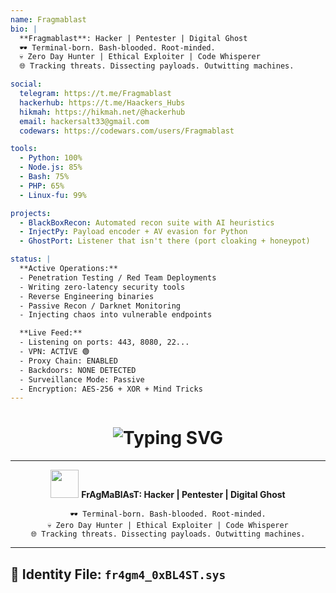 ```yaml
---
name: Fragmablast
bio: |
  **Fragmablast**: Hacker | Pentester | Digital Ghost  
  🕶 Terminal-born. Bash-blooded. Root-minded.  
  💀 Zero Day Hunter | Ethical Exploiter | Code Whisperer  
  🌐 Tracking threats. Dissecting payloads. Outwitting machines.  

social:
  telegram: https://t.me/Fragmablast
  hackerhub: https://t.me/Haackers_Hubs
  hikmah: https://hikmah.net/@hackerhub
  email: hackersalt33@gmail.com
  codewars: https://codewars.com/users/Fragmablast

tools:
  - Python: 100%
  - Node.js: 85%
  - Bash: 75%
  - PHP: 65%
  - Linux-fu: 99%

projects:
  - BlackBoxRecon: Automated recon suite with AI heuristics
  - InjectPy: Payload encoder + AV evasion for Python
  - GhostPort: Listener that isn't there (port cloaking + honeypot)

status: |
  **Active Operations:**
  - Penetration Testing / Red Team Deployments
  - Writing zero-latency security tools
  - Reverse Engineering binaries
  - Passive Recon / Darknet Monitoring
  - Injecting chaos into vulnerable endpoints

  **Live Feed:**
  - Listening on ports: 443, 8080, 22...
  - VPN: ACTIVE 🟢
  - Proxy Chain: ENABLED
  - Backdoors: NONE DETECTED
  - Surveillance Mode: Passive
  - Encryption: AES-256 + XOR + Mind Tricks
---
```


<h1 align="center">
  <img src="https://readme-typing-svg.herokuapp.com/?font=Fira+Code&size=30&pause=1000&color=00FF00&center=true&vCenter=true&width=800&lines=Access+Granted...;Welcome+Back,+Fragmablast_;System+Integrity:+Secure;Trace+Status:+Clean;Initializing+Cyber+Ops..." alt="Typing SVG" />
</h1>

---

<p align="center">
  <img src="https://media.giphy.com/media/hvRJCLFzcasrR4ia7z/giphy.gif" width="45">
  <strong>FrAgMaBlAsT: Hacker | Pentester | Digital Ghost</strong>
</p>

<p align="center">
  <code>🕶 Terminal-born. Bash-blooded. Root-minded.</code><br>
  <code>💀 Zero Day Hunter | Ethical Exploiter | Code Whisperer</code><br>
  <code>🌐 Tracking threats. Dissecting payloads. Outwitting machines.</code>
</p>

---

## 🧠 Identity File: `fr4gm4_0xBL4ST.sys`

